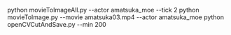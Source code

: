 python movieToImageAll.py --actor amatsuka_moe --tick 2
python movieToImage.py --movie amatsuka03.mp4 --actor amatsuka_moe
python openCVCutAndSave.py --min 200
